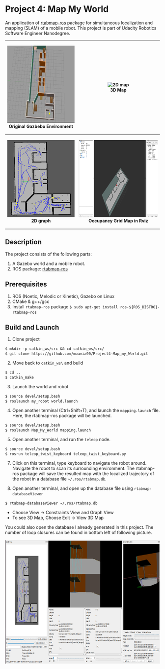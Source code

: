 # Project 4: Map My World

An application of [rtabmap-ros](http://wiki.ros.org/rtabmap_ros) package for 
simultaneous localization and mapping (SLAM) of a mobile robot. 
This project is part of Udacity Robotics Software Engineer Nanodegree.

<table style="width:100%">
  <tr>
    <th><p>
           <img src="output/gazebo_world.png"
            alt="3D map" width="400" height="250"></a>
           <br>Original Gazbebo  Environment
        </p>
    </th>
    <th><p>
           <img src="output/3D_map.gif"
            alt="2D map" width="500" height="250"></a>
           <br>3D Map
      </p>
    </th>
  </tr>
  <tr>
    <th><p>
           <img src="output/graph.png"
            alt="occupancy grid" width="250" height="250"></a>
           <br>2D graph
      </p>
    </th>
    <th><p>
           <img src="output/rviz_visualization.png"
            alt="features" width="500" height="250"></a>
           <br>Occupancy Grid Map in Rviz
      </p>
    </th>
  </tr>
</table>

## Description
The project consists of the following parts:
1.  A Gazebo world and a mobile robot.
2.  ROS package: [rtabmap-ros](http://wiki.ros.org/rtabmap_ros)

## Prerequisites
1. ROS (Noetic, Melodic or Kinetic), Gazebo on Linux
2. CMake & g++/gcc
3. Install `rtabmap-ros` package `$ sudo apt-get install ros-${ROS_DISTRO}-rtabmap-ros`

## Build and Launch

1. Clone project 
```
$ mkdir -p catkin_ws/src && cd catkin_ws/src/
$ git clone https://github.com/moavia90/Project4-Map_my_World.git
```
2. Move back to `catkin_ws\` and build
```
$ cd ..
$ catkin_make
```

3. Launch the world and robot
```
$ source devel/setup.bash
$ roslaunch my_robot world.launch
```

4. Open another terminal (Ctrl+Shift+T), and launch the `mapping.launch` file. 
Here, the rtabmap-ros package will be launched.
```
$ source devel/setup.bash
$ roslaunch Map_My_World mapping.launch
```

5. Open another terminal, and run the `teleop` node.
```
$ source devel/setup.bash
$ rosrun teleop_twist_keyboard teleop_twist_keyboard.py
```

7. Click on this terminal, type keyboard to navigate the robot around. Navigate 
the robot to scan its surrounding environment. The rtabmap-ros package will save
the resulted map with the localized trajectory of the robot in a database file 
`~/.ros/rtabmap.db`.

8. Open another terminal, and open up the database file using `rtabmap-databaseViewer`
```
$ rtabmap-databaseViewer ~/.ros/rtabmap.db
```

* Choose View -> Constraints View and Graph View
* To see 3D Map, Choose Edit -> View 3D Map 
    
You could also open the database I already generated in this project. The number
of loop closures can be found in bottom left of following picture.<br/><br/>
 <img src="output/overview.png" width="700" height="400" />
